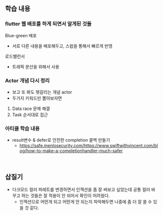 ## 학습 내용

### flutter 웹 배포를 하게 되면서 알게된 것들

Blue-green 배포
- 서로 다른 내용을 배포해두고, 스왑을 통해서 빠르게 반영

로드밸런서
- 트래픽 분산을 위해서 사용

### Actor 개념 다시 정리
- 보고 또 봐도 헷갈리는 개념 actor
- 두가지 키워드만 뽑아보자면
1. Data race 문제 해결
2. Task 순서대로 접근   

### 아티클 학습 내용
- result변수 & defer로 안전한 completion 콜백 만들기
  - https://safe.menlosecurity.com/https://www.swiftwithvincent.com/blog/how-to-make-a-completionhandler-much-safer

<br/>


## 삽질기
- 다크모드 컬러 파레트를 변경하면서 인젝션을 좀 잘 써보고 싶었는데 공통 컬러 바꾸고 하는 것들은 잘 적용이 안 되어서 확인이 어려웠다.
  - 인젝션으로 어떤게 되고 어떤게 안 되는지 파악해두면 나중에 좀 더 잘 쓸 수 있을 것 같다.
 
<br/><br/>


